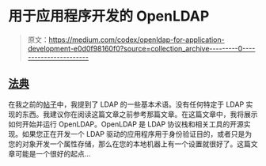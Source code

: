 # 用于应用程序开发的 OpenLDAP

> 原文：<https://medium.com/codex/openldap-for-application-development-e0d0f98160f0?source=collection_archive---------0----------------------->

## [法典](http://medium.com/codex)

在我之前的[帖子](/@mshazninazeer/basics-of-ldap-lightweight-directory-access-protocol-a92cfc5a6fb1)中，我提到了 LDAP 的一些基本术语。没有任何特定于 LDAP 实现的东西。我建议你在阅读这篇文章之前参考那篇文章。在这篇文章中，我将展示如何开始并运行 OpenLDAP。OpenLDAP 是 LDAP 协议栈和相关工具的开源实现。如果您正在开发一个 LDAP 驱动的应用程序用于身份验证目的，或者只是为您的对象开发一个属性存储，那么在您的本地机器上有一个设置就很好了。这篇文章可能是一个很好的起点…